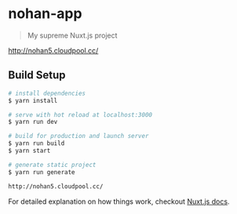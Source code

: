 # nohan-app

> My supreme Nuxt.js project

http://nohan5.cloudpool.cc/

## Build Setup

``` bash
# install dependencies
$ yarn install

# serve with hot reload at localhost:3000
$ yarn run dev

# build for production and launch server
$ yarn run build
$ yarn start

# generate static project
$ yarn run generate

http://nohan5.cloudpool.cc/
```

For detailed explanation on how things work, checkout [Nuxt.js docs](https://nuxtjs.org).
